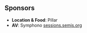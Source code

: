 ##  Sponsors

- **Location & Food**: Pillar
- **AV**: Symphono [sessions.semjs.org](http://sessions.semjs.org)
